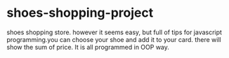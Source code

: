 # shoes-shopping-project
shoes shopping store.
however it seems easy, but full of tips for javascript programming.you can choose your shoe and add it to your card. there will show the sum of price.
It is all programmed in OOP way.
